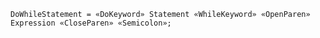 <!-- This file is generated automatically by infrastructure scripts. Please don't edit by hand. -->

<!-- markdownlint-disable first-line-h1 -->

```{ .ebnf .slang-ebnf #DoWhileStatement }
DoWhileStatement = «DoKeyword» Statement «WhileKeyword» «OpenParen» Expression «CloseParen» «Semicolon»;
```
